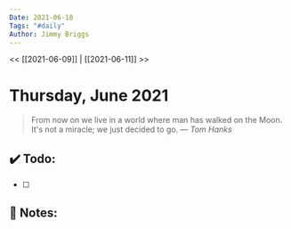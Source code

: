 ```yaml
---
Date: 2021-06-10
Tags: "#daily"
Author: Jimmy Briggs
---
```


<< [[2021-06-09]] | [[2021-06-11]] >>

# Thursday, June 2021

> From now on we live in a world where man has walked on the Moon. It's not a miracle; we just decided to go.
> &mdash; <cite>Tom Hanks</cite>


## ✔️ Todo:

- [ ] 

## 📝 Notes: